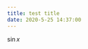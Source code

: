 ```yaml
---
title: test title
date: 2020-5-25 14:37:00
---
```


<script type="text/javascript" src="/js/config.js" defer></script>
<script id="Mathjax-script" type="text/javascript" defer src="/js/mathjax/tex-svg.js"></script>

$\sin x$